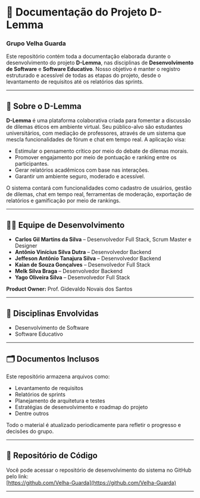 # 📘 Documentação do Projeto D-Lemma  
### Grupo Velha Guarda

Este repositório contém toda a documentação elaborada durante o desenvolvimento do projeto **D-Lemma**, nas disciplinas de **Desenvolvimento de Software** e **Software Educativo**. Nosso objetivo é manter o registro estruturado e acessível de todas as etapas do projeto, desde o levantamento de requisitos até os relatórios das sprints.

---

## 🧩 Sobre o D-Lemma

**D-Lemma** é uma plataforma colaborativa criada para fomentar a discussão de dilemas éticos em ambiente virtual. Seu público-alvo são estudantes universitários, com mediação de professores, através de um sistema que mescla funcionalidades de fórum e chat em tempo real. A aplicação visa:

- Estimular o pensamento crítico por meio do debate de dilemas morais.
- Promover engajamento por meio de pontuação e ranking entre os participantes.
- Gerar relatórios acadêmicos com base nas interações.
- Garantir um ambiente seguro, moderado e acessível.

O sistema contará com funcionalidades como cadastro de usuários, gestão de dilemas, chat em tempo real, ferramentas de moderação, exportação de relatórios e gamificação por meio de rankings.

---

## 👨‍💻 Equipe de Desenvolvimento

- **Carlos Gil Martins da Silva** – Desenvolvedor Full Stack, Scrum Master e Designer  
- **Antônio Vinícius Silva Dutra** – Desenvolvedor Backend  
- **Jeffeson Antônio Tanajura Silva** – Desenvolvedor Backend  
- **Kaian de Souza Gonçalves** – Desenvolvedor Full Stack  
- **Melk Silva Braga** – Desenvolvedor Backend  
- **Yago Oliveira Silva** – Desenvolvedor Full Stack  

**Product Owner:** Prof. Gidevaldo Novais dos Santos

---

## 📌 Disciplinas Envolvidas

- Desenvolvimento de Software  
- Software Educativo

---

## 🗂️ Documentos Inclusos

Este repositório armazena arquivos como:

- Levantamento de requisitos
- Relatórios de sprints
- Planejamento de arquitetura e testes
- Estratégias de desenvolvimento e roadmap do projeto
- Dentre outros

Todo o material é atualizado periodicamente para refletir o progresso e decisões do grupo.

---

## 🔗 Repositório de Código

Você pode acessar o repositório de desenvolvimento do sistema no GitHub pelo link:  
[https://github.com/Velha-Guarda](https://github.com/Velha-Guarda)

---

